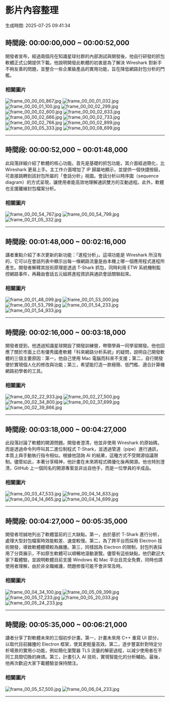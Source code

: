 # 影片內容整理

生成時間: 2025-07-25 09:41:34

## 時間段: 00:00:00,000 ~ 00:00:52,000

開發者宣布，經過兩個月在知識星球社群的內部測試與開發後，他自行研發的抓包軟體正式公開提供下載。他說明開發此軟體的初衷是為了解決 Wireshark 對新手不夠友善的問題，並整合一些企業級產品的實用功能，旨在降低網路封包分析的門檻。

### 相關圖片

![frame_00_00_00_867.jpg](frame_00_00_00_867.jpg)
![frame_00_00_01_032.jpg](frame_00_00_01_032.jpg)
![frame_00_00_01_100.jpg](frame_00_00_01_100.jpg)
![frame_00_00_02_299.jpg](frame_00_00_02_299.jpg)
![frame_00_00_02_600.jpg](frame_00_00_02_600.jpg)
![frame_00_00_02_633.jpg](frame_00_00_02_633.jpg)
![frame_00_00_02_666.jpg](frame_00_00_02_666.jpg)
![frame_00_00_02_733.jpg](frame_00_00_02_733.jpg)
![frame_00_00_02_766.jpg](frame_00_00_02_766.jpg)
![frame_00_00_02_899.jpg](frame_00_00_02_899.jpg)
![frame_00_00_05_333.jpg](frame_00_00_05_333.jpg)
![frame_00_00_08_699.jpg](frame_00_00_08_699.jpg)

---

## 時間段: 00:00:52,000 ~ 00:01:48,000

此段落詳細介紹了軟體的核心功能。首先是基礎的抓包功能，其介面經過簡化，比 Wireshark 更易上手。主工作介面增加了 IP 歸屬地顯示，並提供一個快捷按鈕，可直接跳轉到該封包所屬的「會話分析」視圖。會話分析以時序圖（sequence diagram）的方式呈現，讓使用者能高效地理解通訊雙方的互動過程。此外，軟體也支援離線封包檔案分析。

### 相關圖片

![frame_00_00_54_767.jpg](frame_00_00_54_767.jpg)
![frame_00_00_54_799.jpg](frame_00_00_54_799.jpg)
![frame_00_01_05_332.jpg](frame_00_01_05_332.jpg)

---

## 時間段: 00:01:48,000 ~ 00:02:16,000

講者重點介紹了本次更新的新功能：「進程分析」。這項功能是 Wireshark 所沒有的，它可以在會話列表中顯示出每一條網路流量是由本機上哪一個應用程式進程所產生。開發者解釋其技術原理是透過 T-Shark 抓包，同時利用 ETW 系統機制監控網路事件，再藉由會話五元組將進程資訊與通訊會話關聯起來。

### 相關圖片

![frame_00_01_48_099.jpg](frame_00_01_48_099.jpg)
![frame_00_01_53_000.jpg](frame_00_01_53_000.jpg)
![frame_00_01_53_799.jpg](frame_00_01_53_799.jpg)
![frame_00_01_54_233.jpg](frame_00_01_54_233.jpg)
![frame_00_01_54_933.jpg](frame_00_01_54_933.jpg)

---

## 時間段: 00:02:16,000 ~ 00:03:18,000

開發者提到，他透過知識星球開設了開發訓練營，帶領學員一同學習開發。他也回應了關於市面上已有優秀國產軟體「科來網路分析系統」的疑問，說明自己開發軟體的三個主要原因：第一，他自己使用 Mac 電腦而科來不支援；第二，自行開發便於實現個人化的修改與功能；第三，希望能打造一款極簡、低門檻、適合計算機網路初學者的工具。

### 相關圖片

![frame_00_02_22_933.jpg](frame_00_02_22_933.jpg)
![frame_00_02_27_500.jpg](frame_00_02_27_500.jpg)
![frame_00_02_34_800.jpg](frame_00_02_34_800.jpg)
![frame_00_02_37_699.jpg](frame_00_02_37_699.jpg)
![frame_00_02_39_866.jpg](frame_00_02_39_866.jpg)

---

## 時間段: 00:03:18,000 ~ 00:04:27,000

此段落討論了軟體的開源問題。開發者澄清，他並非使用 Wireshark 的原始碼，而是透過命令列呼叫其二進位制程式 T-Shark，並透過管道（pipe）進行通訊，本質上與手動執行指令相似。根據他諮詢 AI 的結果，這種方式不受開源協議限制。儘管如此，本著分享精神，他計畫在未來將程式碼優化後再開源。他也特別澄清，GitHub 上一個同名的開源專案並非出自他手，而是一位學員的半成品。

### 相關圖片

![frame_00_03_47_533.jpg](frame_00_03_47_533.jpg)
![frame_00_04_14_633.jpg](frame_00_04_14_633.jpg)
![frame_00_04_14_665.jpg](frame_00_04_14_665.jpg)
![frame_00_04_14_699.jpg](frame_00_04_14_699.jpg)

---

## 時間段: 00:04:27,000 ~ 00:05:35,000

開發者坦誠地列出了軟體當前的三大缺點。第一，由於基於 T-Shark 進行分析，處理大型封包檔案時效能較差、速度較慢。第二，為了跨平台而採用 Electron 技術開發，導致軟體體積較為臃腫。第三，同樣因為 Electron 的限制，封包列表採用了分頁展示，不如原生軟體可以順暢地滾動瀏覽。儘管有這些缺點，他仍歡迎大家下載體驗，並說明軟體目前支援 Windows 和 Mac 平台且完全免費，同時也請使用者理解，由於非全職維護，問題修復可能不會非常及時。

### 相關圖片

![frame_00_04_34_100.jpg](frame_00_04_34_100.jpg)
![frame_00_05_09_399.jpg](frame_00_05_09_399.jpg)
![frame_00_05_17_233.jpg](frame_00_05_17_233.jpg)
![frame_00_05_20_033.jpg](frame_00_05_20_033.jpg)
![frame_00_05_24_233.jpg](frame_00_05_24_233.jpg)

---

## 時間段: 00:05:35,000 ~ 00:06:21,000

講者分享了對軟體未來的三個初步計畫。第一，計畫未來用 C++ 重寫 UI 部分，以取代目前臃腫的 Electron 框架，使其更輕量高效。第二，逐步豐富針對特定分析場景的實用小功能，例如簡化瀏覽器 TLS 流量的解密過程，以減少使用者在不同工具間切換的麻煩。第三，計畫引入 AI 技術，實現智能化的分析輔助。最後，他再次歡迎大家下載體驗並保持關注。

### 相關圖片

![frame_00_05_57_500.jpg](frame_00_05_57_500.jpg)
![frame_00_06_04_233.jpg](frame_00_06_04_233.jpg)

---
